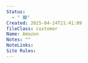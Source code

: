 ```yaml
---
Status:
  - " 🟩"
Created: 2025-04-24T21:41:09
fileClass: customer
Name: Amazon
Notes: ""
NoteLinks: 
Site Rules:
---
```


